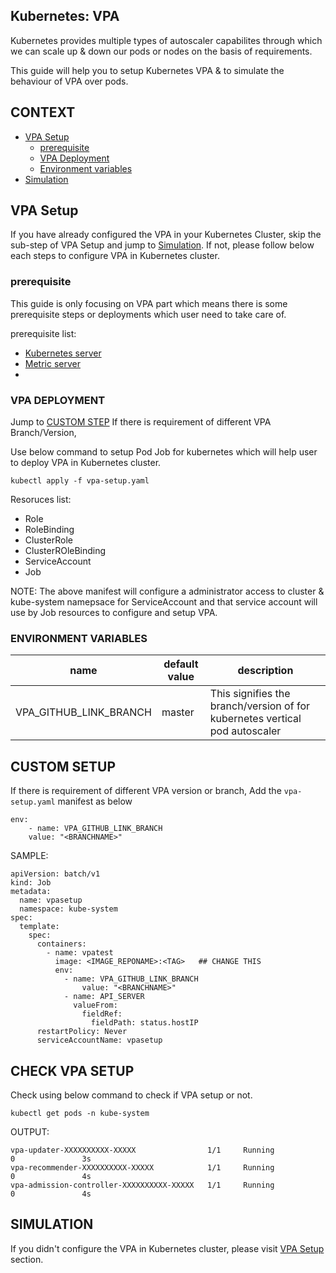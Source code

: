 ## Kubernetes: VPA

Kubernetes provides multiple types of autoscaler capabilites through which we can scale up & down our pods or nodes on the basis of requirements. 

This guide will help you to setup Kubernetes VPA & to simulate the behaviour of VPA over pods.

## CONTEXT

- [VPA Setup]()
    - [prerequisite]()
    - [VPA Deployment]()
    - [Environment variables]()
- [Simulation]()

## VPA Setup

If you have already configured the VPA in your Kubernetes Cluster, skip the sub-step of VPA Setup and jump to [Simulation](). If not, please follow below each steps to configure VPA in Kubernetes cluster.

### prerequisite

This guide is only focusing on VPA part which means there is some prerequisite steps or deployments which user need to take care of.

prerequisite list: 

- [Kubernetes server]()
- [Metric server]()
- 

### VPA DEPLOYMENT

Jump to [CUSTOM STEP]() If there is requirement of different VPA Branch/Version, 

Use below command to setup Pod Job for kubernetes which will help user to deploy VPA in Kubernetes cluster.

```
kubectl apply -f vpa-setup.yaml
```

Resoruces list:

- Role
- RoleBinding
- ClusterRole
- ClusterROleBinding
- ServiceAccount
- Job

NOTE: The above manifest will configure a administrator access to cluster & kube-system namepsace for ServiceAccount and that service account will use by Job resources to configure and setup VPA.


### ENVIRONMENT VARIABLES


|name|default value|description|
|----|-----------|-------------|
|VPA_GITHUB_LINK_BRANCH|master|This signifies the branch/version of for kubernetes vertical pod autoscaler|

## CUSTOM SETUP

If there is requirement of different VPA version or branch, Add the `vpa-setup.yaml` manifest as below

```
env:
    - name: VPA_GITHUB_LINK_BRANCH
    value: "<BRANCHNAME>"
```

SAMPLE:

```
apiVersion: batch/v1
kind: Job
metadata:
  name: vpasetup
  namespace: kube-system
spec:
  template:
    spec:
      containers:
        - name: vpatest
          image: <IMAGE_REPONAME>:<TAG>   ## CHANGE THIS
          env:
            - name: VPA_GITHUB_LINK_BRANCH
                value: "<BRANCHNAME>"
            - name: API_SERVER
              valueFrom:
                fieldRef:
                  fieldPath: status.hostIP
      restartPolicy: Never
      serviceAccountName: vpasetup
```

## CHECK VPA SETUP

Check using below command to check if VPA setup or not.

```
kubectl get pods -n kube-system
```

OUTPUT:

```
vpa-updater-XXXXXXXXXX-XXXXX                1/1     Running             0               3s
vpa-recommender-XXXXXXXXXX-XXXXX            1/1     Running             0               4s
vpa-admission-controller-XXXXXXXXXX-XXXXX   1/1     Running             0               4s
```

## SIMULATION

If you didn't configure the VPA in Kubernetes cluster, please visit [VPA Setup]() section.